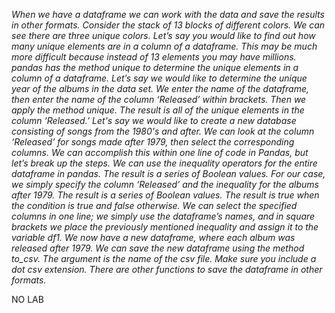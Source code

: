 *When we have a dataframe we can work with the data and save the results in other formats.
Consider the stack of 13 blocks of different colors.
We can see there are three unique colors.
Let’s say you would like to find out how many unique elements are in a column of a
dataframe.
This may be much more difficult because instead of 13 elements you may have millions.
pandas has the method unique to determine the unique elements in a column of a dataframe.
Let’s say we would like to determine the unique year of the albums in the data set.
We enter the name of the dataframe, then enter the name of the column ‘Released’ within
brackets.
Then we apply the method unique.
The result is all of the unique elements in the column ‘Released.’
Let's say we would like to create a new database consisting of songs from the 1980's and after.
We can look at the column ‘Released’ for songs made after 1979, then select the corresponding
columns.
We can accomplish this within one line of code in Pandas, but let’s break up the steps.
We can use the inequality operators for the entire dataframe in pandas.
The result is a series of Boolean values.
For our case, we simply specify the column ‘Released’ and the inequality for the
albums after 1979.
The result is a series of Boolean values.
The result is true when the condition is true and false otherwise.
We can select the specified columns in one line; we simply use the dataframe’s names,
and in square brackets we place the previously mentioned inequality and assign it to the
variable df1.
We now have a new dataframe, where each album was released after 1979.
We can save the new dataframe using the method to_csv.
The argument is the name of the csv file.
Make sure you include a dot csv extension.
There are other functions to save the dataframe in other formats.*

NO LAB